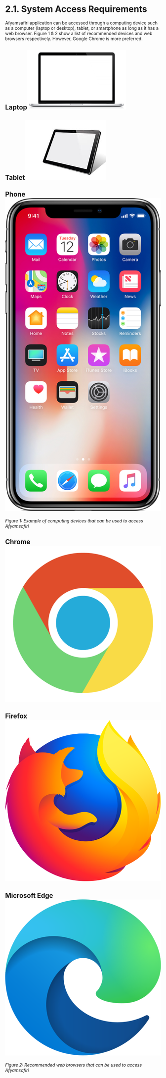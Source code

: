 # 2.1. System Access Requirements

Afyamsafiri application can be accessed through a computing device such as a computer (laptop or desktop), tablet, or smartphone as long as it has a web browser. Figure 1 & 2 show a list of recommended devices and web browsers respectively. However, Google Chrome is more preferred.

## Laptop![alt text](../../static/img/laptop.png)
## Tablet![alt text](../../static/img/tablet.png)
## Phone![alt text](../../static/img/phone.png)

*Figure 1: Example of computing devices that can be used to access Afyamsafiri*

## Chrome![alt text](../../static/img/chrome.png)
## Firefox![alt text](../../static/img/firefox.png)
## Microsoft Edge![alt text](<../../static/img/microsoft edge.png>)

*Figure 2: Recommended web browsers that can be used to access Afyamsafiri*
